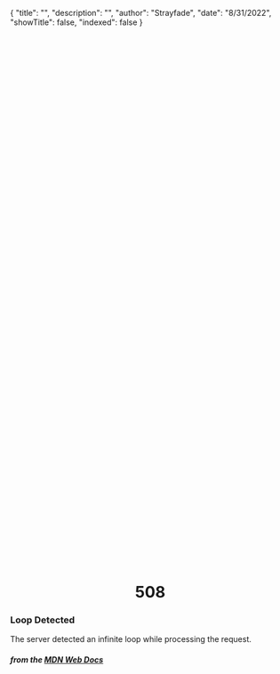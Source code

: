 {
    "title": "",
    "description": "",
    "author": "Strayfade",
    "date": "8/31/2022",
    "showTitle": false,
    "indexed": false
}

<p style="margin-right: auto; margin-left: auto; width: max-content; margin-top: 25vh; opacity: 0.5;"></p>
<h1 style="margin-right: auto; margin-left: auto; width: max-content; margin-top: 3px;">508</h1>

### Loop Detected

The server detected an infinite loop while processing the request.

#### *from the [MDN Web Docs](https://developer.mozilla.org/en-US/docs/Web/HTTP/Status)* 